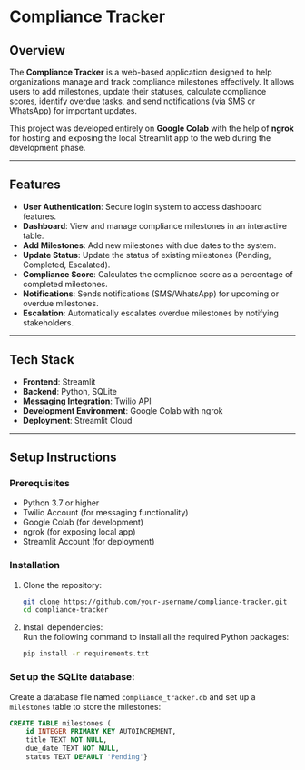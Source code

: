 # Compliance Tracker  

## Overview  
The **Compliance Tracker** is a web-based application designed to help organizations manage and track compliance milestones effectively. It allows users to add milestones, update their statuses, calculate compliance scores, identify overdue tasks, and send notifications (via SMS or WhatsApp) for important updates.  

This project was developed entirely on **Google Colab** with the help of **ngrok** for hosting and exposing the local Streamlit app to the web during the development phase.

---

## Features  
- **User Authentication**: Secure login system to access dashboard features.  
- **Dashboard**: View and manage compliance milestones in an interactive table.  
- **Add Milestones**: Add new milestones with due dates to the system.  
- **Update Status**: Update the status of existing milestones (Pending, Completed, Escalated).  
- **Compliance Score**: Calculates the compliance score as a percentage of completed milestones.  
- **Notifications**: Sends notifications (SMS/WhatsApp) for upcoming or overdue milestones.  
- **Escalation**: Automatically escalates overdue milestones by notifying stakeholders.  

---

## Tech Stack  
- **Frontend**: Streamlit  
- **Backend**: Python, SQLite  
- **Messaging Integration**: Twilio API  
- **Development Environment**: Google Colab with ngrok  
- **Deployment**: Streamlit Cloud  

---

## Setup Instructions  

### Prerequisites  
- Python 3.7 or higher  
- Twilio Account (for messaging functionality)  
- Google Colab (for development)  
- ngrok (for exposing local app)  
- Streamlit Account (for deployment)  

### Installation  
1. Clone the repository:  
   ```bash
   git clone https://github.com/your-username/compliance-tracker.git
   cd compliance-tracker

2. Install dependencies:  
   Run the following command to install all the required Python packages:
   ```bash
   pip install -r requirements.txt

### Set up the SQLite database:  
Create a database file named `compliance_tracker.db` and set up a `milestones` table to store the milestones:

```sql
CREATE TABLE milestones (
    id INTEGER PRIMARY KEY AUTOINCREMENT,
    title TEXT NOT NULL,
    due_date TEXT NOT NULL,
    status TEXT DEFAULT 'Pending'}



